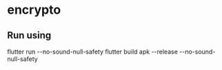 # encrypto


## Run using 

 flutter run --no-sound-null-safety
 flutter build apk --release --no-sound-null-safety
